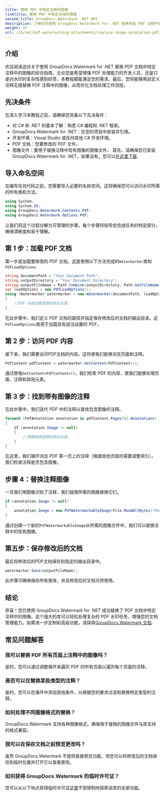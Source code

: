 ```yaml
---
title: 替换 PDF 中特定注释的图像
linktitle: 替换 PDF 中特定注释的图像
second_title: GroupDocs.Watermark .NET API
description: 了解如何使用 GroupDocs.Watermark for .NET 替换特定 PDF 注释中的图像。这个详细的指南涵盖了从加载文档到保存更改的所有内容。
weight: 37
url: /zh/net/pdf-watermarking-attachments/replace-image-annotation-pdf/
---
```

## 介绍
欢迎阅读这份关于使用 GroupDocs.Watermark for .NET 替换 PDF 文档中特定注释中的图像的综合指南。无论您是希望增强 PDF 处理能力的开发人员，还是只是对水印的复杂性感到好奇，本教程都能满足您的需求。最后，您将能够用自定义注释无缝替换 PDF 注释中的图像，从而优化文档处理工作流程。
## 先决条件
在深入学习本教程之前，请确保您具备以下先决条件：
- 对 C# 和 .NET 的基本了解：熟悉 C# 编程和 .NET 框架。
- GroupDocs.Watermark for .NET：在您的项目中安装并引用。
- 开发环境：Visual Studio 或任何其他 C# 开发环境。
- PDF 文档：您要修改的 PDF 文件。
- 图像文件：要用于替换注释中现有图像的图像文件。
首先，请确保您已安装 GroupDocs.Watermark for .NET。如果没有，您可以[在这里下载](https://releases.groupdocs.com/Watermark/net/).
## 导入命名空间
在编写任何代码之前，您需要导入必要的名称空间。这将确保您可以访问水印所需的所有类和方法。
```csharp
using System;
using System.IO;
using GroupDocs.Watermark.Contents.Pdf;
using GroupDocs.Watermark.Options.Pdf;
```
让我们将这个过程分解为可管理的步骤。每个步骤将指导您完成任务的特定部分，确保清晰度和易于理解。
## 第 1 步：加载 PDF 文档
第一步是加载要修改的 PDF 文档。这是使用以下方法完成的`Watermarker`类和`PdfLoadOptions`.

```csharp
string documentPath = "Your Document Path";
string outputDirectory = "Your Document Directory";
string outputFileName = Path.Combine(outputDirectory, Path.GetFileName(documentPath));
var loadOptions = new PdfLoadOptions();
using (Watermarker watermarker = new Watermarker(documentPath, loadOptions))
{
    //PDF 内容加载逻辑将放在这里。
}
```
在此步骤中，我们定义 PDF 文档的路径并指定保存修改后的文档的输出目录。这`PdfLoadOptions`类用于加载具有适当设置的 PDF。
## 第 2 步：访问 PDF 内容
接下来，我们需要访问PDF文档的内容。这将使我们能够浏览页面和注释。

```csharp
PdfContent pdfContent = watermarker.GetContent<PdfContent>();
```
通过致电`GetContent<PdfContent>()`，我们检索 PDF 的内容，使我们能够处理页面、注释和其他元素。
## 第 3 步：找到带有图像的注释
在此步骤中，我们迭代 PDF 中的注释以查找包含图像的注释。

```csharp
foreach (PdfAnnotation annotation in pdfContent.Pages[0].Annotations)
{
    if (annotation.Image != null)
    {
        //图像替换逻辑将放在这里。
    }
}
```
在这里，我们循环浏览 PDF 第一页上的注释（根据其他页面的需要调整索引）。我们检查注释是否包含图像。
## 步骤 4：替换注释图像
一旦我们用图像识别了注释，我们就用所需的图像替换它们。

```csharp
if (annotation.Image != null)
{
    annotation.Image = new PdfWatermarkableImage(File.ReadAllBytes("Path to Your Image File"));
}
```
通过创建一个新的`PdfWatermarkableImage`从所需的图像文件中，我们可以替换注释中的现有图像。
## 第五步：保存修改后的文档
最后将修改后的PDF文档保存到指定的输出目录中。

```csharp
watermarker.Save(outputFileName);
```
此步骤可确保保存所有更改，并且修改后的文档可供使用。
## 结论
恭喜！您已使用 GroupDocs.Watermark for .NET 成功替换了 PDF 文档中特定注释中的图像。这个强大的库可以轻松处理复杂的 PDF 水印任务，增强您的文档管理能力。如需进一步定制和高级功能，请探索[GroupDocs.Watermark 文档](https://tutorials.groupdocs.com/Watermark/net/).
## 常见问题解答
### 我可以替换 PDF 所有页面上注释中的图像吗？
是的，您可以通过调整循环来遍历 PDF 的所有页面以遍历每个页面的注释。
### 是否可以仅替换某些类型的注释？
是的，您可以在循环中添加其他条件，以根据您的要求过滤和替换特定类型的注释。
### 如何处理不同图像格式的替换？
GroupDocs.Watermark 支持各种图像格式。确保用于替换的图像文件与库支持的格式兼容。
### 我可以在保存文档之前预览更改吗？
虽然 GroupDocs.Watermark 不提供直接预览功能，但您可以将修改后的文档保存到临时位置并打开它以查看更改。
### 如何获得 GroupDocs.Watermark 的临时许可证？
您可以从以下地点获得临时许可证[这里](https://purchase.groupdocs.com/temporary-license/)不受限制地探索该库的全部功能。